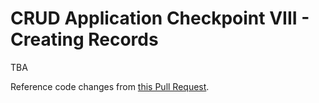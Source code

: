 # CRUD Application Checkpoint VIII - Creating Records

TBA

Reference code changes from [this Pull Request](#________).
